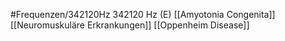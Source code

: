 #Frequenzen/342120Hz
342120 Hz (E)
[[Amyotonia Congenita]]
[[Neuromuskuläre Erkrankungen]]
[[Oppenheim Disease]]